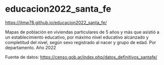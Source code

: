 # educacion2022_santa_fe
https://jlmw78.github.io/educacion2022_santa_fe/

Mapas de población en viviendas particulares de 5 años y más que asistió a un establecimiento educativo, por máximo nivel educativo alcanzado y completitud del nivel, según sexo registrado al nacer y grupo de edad. Por departamento. Año 2022

Fuente de datos: https://censo.gob.ar/index.php/datos_definitivos_santafe/
